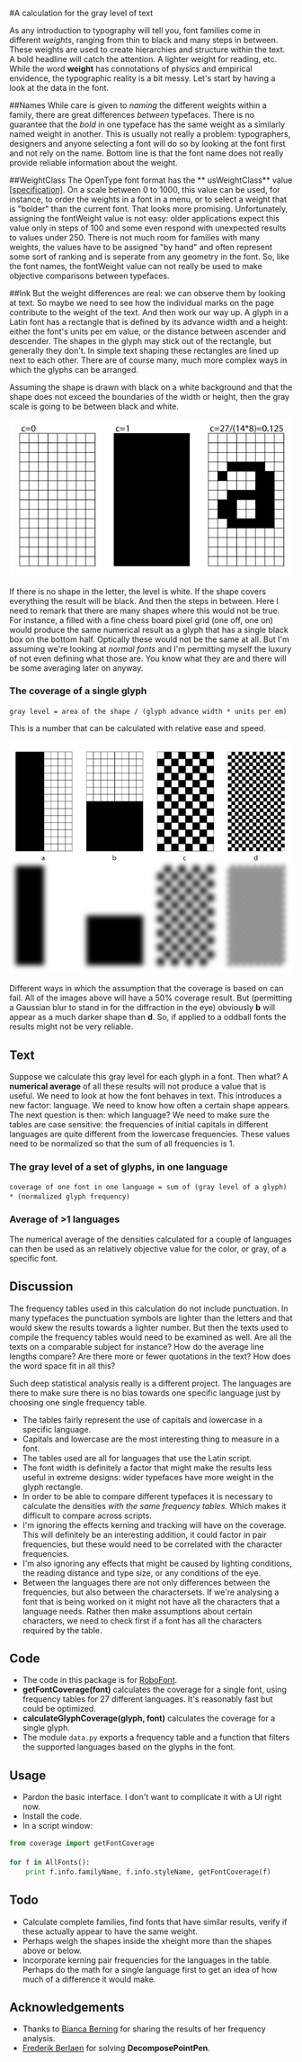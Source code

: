 
#A calculation for the gray level of text

As any introduction to typography will tell you, font families come in different *weights*, ranging from thin to black and many steps in between. These weights are used to create hierarchies and structure within the text. A bold headline will catch the attention. A lighter weight for reading, etc. While the word **weight** has connotations of physics and empirical envidence, the typographic reality is a bit messy. Let's start by having a look at the data in the font.

##Names
While care is given to *naming* the different weights within a family, there are great differences *between* typefaces. There is no guarantee that the *bold* in one typeface has the same weight as a similarly named weight in another. This is usually not really a problem: typographers, designers and anyone selecting a font will do so by looking at the font first and not rely on the name. Bottom line is that the font name does not really provide reliable information about the weight.

##WeightClass
The OpenType font format has the ** usWeightClass** value [[specification]](https://www.microsoft.com/typography/otspec/os2.htm#wtc). On a scale between 0 to 1000, this value can be used, for instance, to order the weights in a font in a menu, or to select a weight that is "bolder" than the current font. That looks more promising.
Unfortunately, assigning the fontWeight value is not easy: older applications expect this value only in steps of 100 and some even respond with unexpected results to values under 250. There is not much room for families with many weights, the values have to be assigned "by hand" and often represent some sort of ranking and is seperate from any geometry in the font. So, like the font names, the fontWeight value can not really be used to make objective comparisons between typefaces.

##Ink
But the weight differences are real: we can observe them by looking at text. So maybe we need to see how the individual marks on the page contribute to the weight of the text. And then work our way up. A glyph in a Latin font has a rectangle that is defined by its advance width and a height: either the font's units per em value, or the distance between ascender and descender. The shapes in the glyph may stick out of the rectangle, but generally they don't.
In simple text shaping these rectangles are lined up next to each other. There are of course many, much more complex ways in which the glyphs can be arranged.

Assuming the shape is drawn with black on a white background and that the shape does not exceed the boundaries of the width or height, then the gray scale is going to be between black and white. 

![](white_black_a.png)

 If there is no shape in the letter, the level is white. If the shape covers everything the result will be black. And then the steps in between. Here I need to remark that there are many shapes where this would not be true. For instance, a filled with a fine chess board pixel grid (one off, one on) would produce the same numerical result as a glyph that has a single black box on the bottom half. Optically these would not be the same at all. But I'm assuming we're looking at *normal fonts* and I'm permitting myself the luxury of not even defining what those are. You know what they are and there will be some averaging later on anyway.

### The coverage of a single glyph

`gray level = area of the shape / (glyph advance width * units per em)`

This is a number that can be calculated with relative ease and speed. 

![](pixels.png)

Different ways in which the assumption that the coverage is based on can fail. All of the images above will have a 50% coverage result. But (permitting a Gaussian blur to stand in for the diffraction in the eye) obviously **b** will appear as a much darker shape than **d**. So, if applied to a oddball fonts the results might not be very reliable.

## Text
Suppose we calculate this gray level for each glyph in a font. Then what? A **numerical average** of all these results will not produce a value that is useful. We need to look at how the font behaves in text. This introduces a new factor: language. We need to know how often a certain shape appears. The next question is then: which language?
We need to make sure the tables are case sensitive: the frequencies of initial capitals in different languages are quite different from the lowercase frequencies. These values need to be normalized so that the sum of all frequencies is 1.

### The gray level of a set of glyphs, in one language
`coverage of one font in one language = sum of (gray level of a glyph) * (normalized glyph frequency)`

### Average of >1 languages
The numerical average of the densities calculated for a couple of languages can then be used as an relatively objective value for the color, or gray, of a specific font.

## Discussion
The frequency tables used in this calculation do not include punctuation. In many typefaces the punctuation symbols are lighter than the letters and that would skew the results towards a lighter number. But then the texts used to compile the frequency tables would need to be examined as well. Are all the texts on a comparable subject for instance? How do the average line lengths compare? Are there more or fewer quotations in the text? How does the word space fit in all this? 

Such deep statistical analysis really is a different project. The languages are there to make sure there is no bias towards one specific language just by choosing one single frequency table.

* The tables fairly represent the use of capitals and lowercase in a specific language.
* Capitals and lowercase are the most interesting thing to measure in a font.
* The tables used are all for languages that use the Latin script.
* The font width is definitely a factor that might make the results less useful in extreme designs: wider typefaces have more weight in the glyph rectangle.
* In order to be able to compare different typefaces it is necessary to calculate the densities *with the same frequency tables.* Which makes it difficult to compare across scripts. 
* I'm ignoring the effects kerning and tracking will have on the coverage. This will definitely be an interesting addition, it could factor in pair frequencies, but these would need to be correlated with the character frequencies.
* I'm also ignoring any effects that might be caused by lighting conditions, the reading distance and type size, or any conditions of the eye.
* Between the languages there are not only differences between the frequencies, but also between the charactersets. If we're analysing a font that is being worked on it might not have all the characters that a language needs. Rather then make assumptions about certain characters, we need to check first if a font has all the characters required by the table.

## Code
* The code in this package is for [RoboFont](http://doc.robofont.com). 
* **getFontCoverage(font)** calculates the coverage for a single font, using frequency tables for 27 different languages. It's reasonably fast but could be optimized. 
* **calculateGlyphCoverage(glyph, font)** calculates the coverage for a single glyph.
* The module `data.py` exports a frequency table and a function that filters the supported languages based on the glyphs in the font. 

## Usage
* Pardon the basic interface. I don't want to complicate it with a UI right now.
* Install the code.
* In a script window:

```python
from coverage import getFontCoverage

for f in AllFonts():
    print f.info.familyName, f.info.styleName, getFontCoverage(f)
```

## Todo
* Calculate complete families, find fonts that have similar results, verify if these actually appear to have the same weight.
* Perhaps weigh the shapes inside the xheight more than the shapes above or below.
* Incorporate kerning pair frequencies for the languages in the table. Perhaps do the math for a single language first to get an idea of how much of a difference it would make.

## Acknowledgements
* Thanks to [Bianca Berning](https://twitter.com/bianca_berning) for sharing the results of her frequency analysis.
* [Frederik Berlaen](https://twitter.com/typemytype?lang=en) for solving **DecomposePointPen**.